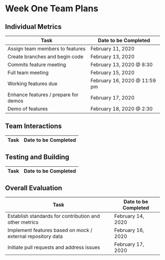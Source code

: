 # Week One Team Plans

## Individual Metrics

Task | Date to be Completed
-----| --------------------
Assign team members to features | February 11, 2020
Create branches and begin code | February 13, 2020
Commits feature meeting | February 13, 2020 @ 8:30
Full team meeting | February 15, 2020
Working features due | February 16, 2020 @ 11:59 pm
Enhance features / prepare for demos | February 17, 2020
Demo of features | February 18, 2020 @ 2:30

## Team Interactions

Task | Date to be Completed
-----| --------------------

## Testing and Building

Task | Date to be Completed
-----| --------------------

## Overall Evaluation

Task | Date to be Completed
-----| --------------------
Establish standards for contribution and other metrics | February 14, 2020
Implement features based on mock / external repository data | February 16, 2020
Initiate pull requests and address issues | February 17, 2020